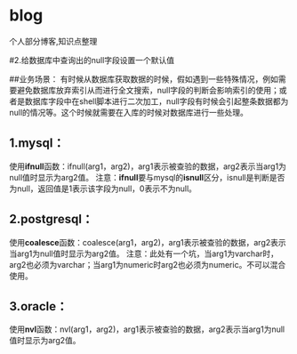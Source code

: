 # blog
个人部分博客,知识点整理
  
    
      
      

#2.给数据库中查询出的null字段设置一个默认值
  
  
##业务场景： 
有时候从数据库获取数据的时候，假如遇到一些特殊情况，例如需要避免数据库放弃索引从而进行全文搜索，null字段的判断会影响索引的使用；或者是数据库字段中在shell脚本进行二次加工，null字段有时候会引起整条数据都为null的情况等。这个时候就需要在入库的时候对数据库进行一些处理。
  
## 1.mysql：
使用**ifnull**函数：ifnull(arg1，arg2)，arg1表示被查验的数据，arg2表示当arg1为null值时显示为arg2值。
注意：**ifnull**要与mysql的**isnull**区分，isnull是判断是否为null，返回值是1表示该字段为null，0表示不为null。

## 2.postgresql：
使用**coalesce**函数：coalesce(arg1，arg2)，arg1表示被查验的数据，arg2表示当arg1为null值时显示为arg2值。
注意：此处有一个坑，当arg1为varchar时，arg2也必须为varchar；当arg1为numeric时arg2也必须为numeric。不可以混合使用。

## 3.oracle：
使用**nvl**函数：nvl(arg1，arg2)，arg1表示被查验的数据，arg2表示当arg1为null值时显示为arg2值。
